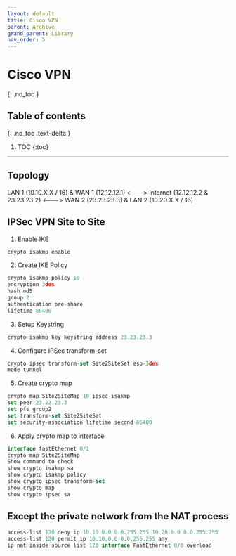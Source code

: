 ```yaml
---
layout: default
title: Cisco VPN
parent: Archive
grand_parent: Library
nav_order: 5
---
```


# Cisco VPN
{: .no_toc }

## Table of contents
{: .no_toc .text-delta }

1. TOC
{:toc}

---

## Topology
LAN 1 (10.10.X.X / 16) & WAN 1 (12.12.12.1) <---> Internet (12.12.12.2 & 23.23.23.2) <---> WAN 2 (23.23.23.3) & LAN 2 (10.20.X.X / 16)

## IPSec VPN Site to Site
1. Enable IKE
 ```js
crypto isakmp enable
```
2. Create IKE Policy
 ```js
crypto isakmp policy 10
encryption 3des
hash md5
group 2
authentication pre-share
lifetime 86400
```
3. Setup Keystring
 ```js
crypto isakmp key keystring address 23.23.23.3
```
4. Configure IPSec transform-set
 ```js
crypto ipsec transform-set Site2SiteSet esp-3des
mode tunnel
```
5. Create crypto map
 ```js
crypto map Site2SiteMap 10 ipsec-isakmp
set peer 23.23.23.3
set pfs group2
set transform-set Site2SiteSet
set security-association lifetime second 86400
```
6. Apply crypto map to interface
 ```js
interface fastEthernet 0/1
crypto map Site2SiteMap
Show command to check
show crypto isakmp sa
show crypto isakmp policy
show crypto ipsec transform-set
show crypto map
show crypto ipsec sa
```

## Except the private network from the NAT process
 ```js
access-list 120 deny ip 10.10.0.0 0.0.255.255 10.20.0.0 0.0.255.255
access-list 120 permit ip 10.10.0.0 0.0.255.255 any
ip nat inside source list 120 interface FastEthernet 0/0 overload
```